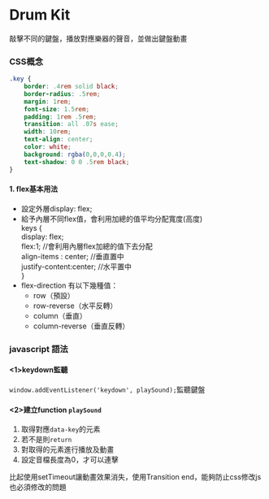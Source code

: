 # Drum Kit

  敲擊不同的鍵盤，播放對應樂器的聲音，並做出鍵盤動畫

### 

### CSS概念

```css
.key {
	border: .4rem solid black;
	border-radius: .5rem;
	margin: 1rem;
	font-size: 1.5rem;
	padding: 1rem .5rem;
	transition: all .07s ease;
	width: 10rem;
	text-align: center;
	color: white;
	background: rgba(0,0,0,0.4);
	text-shadow: 0 0 .5rem black;
}
```

#### 1. flex基本用法  
  - 設定外層display: flex;
  - 給予內層不同flex值，會利用加總的值平均分配寬度(高度)  
  keys {  
    display: flex;  
    flex:1; //會利用內層flex加總的值下去分配  
    align-items : center; //垂直置中  
    justify-content:center; //水平置中  
  }  
  - flex-direction
    有以下幾種值：
      - row（預設）
      - row-reverse（水平反轉）
      - column（垂直）
      - column-reverse（垂直反轉）
      

### javascript 語法
#### <1>keydown監聽
`window.addEventListener('keydown', playSound);`監聽鍵盤
#### <2>建立function `playSound`
1. 取得對應`data-key`的元素
2. 若不是則`return`
3. 對取得的元素進行播放及動畫
4. 設定音檔長度為0，才可以連擊
	
	

比起使用setTimeout讓動畫效果消失，使用Transition end，能夠防止css修改js也必須修改的問題
